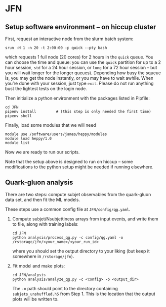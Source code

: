 # JFN

## Setup software environment – on hiccup cluster

First, request an interactive node from the slurm batch system:
   ```
   srun -N 1 -n 20 -t 2:00:00 -p quick --pty bash
   ``` 
   which requests 1 full node (20 cores) for 2 hours in the `quick` queue. You can choose the time and queue: you can use the `quick` partition for up to a 2 hour session, `std` for a 24 hour session, or `long` for a 72 hour session – but you will wait longer for the longer queues). 
Depending how busy the squeue is, you may get the node instantly, or you may have to wait awhile.
When you’re done with your session, just type `exit`.
Please do not run anything bust the lightest tests on the login node.

Then initialize a python environment with the packages listed in Pipfile:
```
cd JFN
pipenv install         # (this step is only needed the first time)
pipenv shell
```

Finally, load some modules that we will need
```
module use /software/users/james/heppy/modules
module load heppy/1.0
module list
```

Now we are ready to run our scripts.

Note that the setup above is designed to run on hiccup – some modifications to the python setup might be needed if running elsewhere. 

## Quark-gluon analysis

There are two steps: compute subjet observables from the quark-gluon data set, and then fit the ML models.

These steps use a common config file at `JFN/config/qg.yaml`.

1. Compute subjet/Nsubjettiness arrays from input events, and write them to file, along with training labels: 
   ```
   cd JFN
   python analysis/process_qg.py -c config/qg.yaml -o /rstorage/jfn/<your_name>/<your_run_id>
   ```
   where you should set the output directory to your liking (but keep it somewhere in `/rstorage/jfn`).

2. Fit model and make plots:
   ```
   cd JFN/analysis
   python analysis/analyze_qg.py -c <config> -o <output_dir>
   ```
   The `-o` path should point to the directory containing `subjets_unshuffled.h5` from Step 1. This is the location that the output plots will be written to. 

